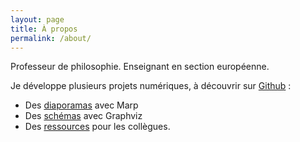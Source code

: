 ```yaml
---
layout: page
title: À propos
permalink: /about/
---
```


Professeur de philosophie. Enseignant en section européenne. 

Je développe plusieurs projets numériques, à découvrir sur [Github](https://github.com/eyssette) :

- Des [diaporamas](https://eyssette.github.io/marp-slides/) avec Marp
- Des [schémas](https://github.com/eyssette/graphviz-examples/) avec Graphviz
- Des [ressources](https://eyssette.github.io/ressources-generales-enseignement-philosophie/) pour les collègues.